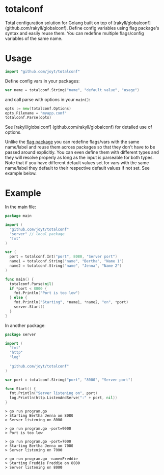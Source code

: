 # totalconf
Total configuration solution for Golang built on top of [rakyll/globalconf] (github.com/rakyll/globalconf). Define config variables using flag package's syntax and easily reuse them. You can redefine multiple flags/config variables of the same name.

# Usage
~~~ go
import "github.com/joyt/totalconf"
~~~
Define config vars in your packages:
```go
var name = totalconf.String("name", "default value", "usage")
```
and call parse with options in your `main()`:
```go
opts := new(totalconf.Options)
opts.Filename = "myapp.conf"
totalconf.Parse(opts)
```
See [rakyll/globalconf] (github.com/rakyll/globalconf) for detailed use of options.

Unlike the [flag package](http://golang.org/pkg/flag/) you can redefine flags/vars with the same name/label and reuse them across packages so that they don't have to be passed around explicitly. You can even define them with different types and they will resolve properly as long as the input is parseable for both types. Note that if you have different default values set for vars with the same name/label they default to their respective default values if not set. See example below.

# Example
In the main file:
~~~ go
package main

import (
  "github.com/joyt/totalconf"
  "server" // local package
  "fmt"
)

var (
  port = totalconf.Int("port", 8080, "Server port")
  name1 = totalconf.String("name", "Bertha", "Name 1")
  name2 = totalconf.String("name", "Jenna", "Name 2")
)

func main() {
  totalconf.Parse(nil)
  if *port < 8000 {
    fmt.Println("Port is too low")
  } else {
    fmt.Println("Starting", *name1, *name2, "on", *port)
    server.Start()
  }
}

~~~
In another package:
~~~ go
package server

import (
  "fmt"
  "http"
  "log"
  
  "github.com/joyt/totalconf"
)

var port = totalconf.String("port", "8000", "Server port")

func Start() {
  fmt.Println("Server listening on", port)
  log.Println(http.ListenAndServe(":" + port, nil))
}
~~~

```
> go run program.go
> Starting Bertha Jenna on 8080
> Server listening on 8000

> go run program.go -port=9000
> Port is too low

> go run program.go -port=7000
> Starting Bertha Jenna on 7000
> Server listening on 7000

> go run program.go -name=Freddie
> Starting Freddie Freddie on 8080
> Server listening on 8000
```

